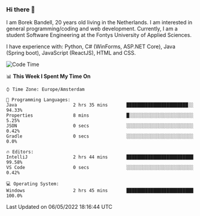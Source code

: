 ### Hi there 👋

I am Borek Bandell, 20 years old living in the Netherlands. I am interested in general programming/coding and web development. Currently, I am a student Software Engineering at the Fontys University of Applied Sciences.

I have experience with: Python, C# (WinForms, ASP.NET Core), Java (Spring boot), JavaScript (ReactJS), HTML and CSS.

<!--START_SECTION:waka-->
![Code Time](http://img.shields.io/badge/Code%20Time-112%20hrs%2055%20mins-blue)

📊 **This Week I Spent My Time On** 

```text
⌚︎ Time Zone: Europe/Amsterdam

💬 Programming Languages: 
Java                     2 hrs 35 mins       ███████████████████████░░   94.33% 
Properties               8 mins              █░░░░░░░░░░░░░░░░░░░░░░░░   5.25% 
JSON                     0 secs              ░░░░░░░░░░░░░░░░░░░░░░░░░   0.42% 
Gradle                   0 secs              ░░░░░░░░░░░░░░░░░░░░░░░░░   0.0%

🔥 Editors: 
IntelliJ                 2 hrs 44 mins       █████████████████████████   99.58% 
VS Code                  0 secs              ░░░░░░░░░░░░░░░░░░░░░░░░░   0.42%

💻 Operating System: 
Windows                  2 hrs 45 mins       █████████████████████████   100.0%

```


 Last Updated on 06/05/2022 18:16:44 UTC
<!--END_SECTION:waka-->

<!--**tcBorek2002/tcBorek2002** is a ✨ _special_ ✨ repository because its `README.md` (this file) appears on your GitHub profile.

Here are some ideas to get you started:

- 🔭 I’m currently working on ...
- 🌱 I’m currently learning ...
- 👯 I’m looking to collaborate on ...
- 🤔 I’m looking for help with ...
- 💬 Ask me about ...
- 📫 How to reach me: ...
- 😄 Pronouns: ...
- ⚡ Fun fact: ...
-->
